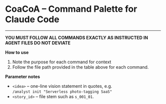 # CoaCoA – Command Palette for Claude Code
---
**YOU MUST FOLLOW ALL COMMANDS EXACTLY AS INSTRUCTED IN AGENT FILES DO NOT DEVIATE**

**How to use**

1. Note the purpose for each command for context
2. Follow the file path provided in the table above for each command.

**Parameter notes**

* `<idea>` – one-line vision statement in quotes, e.g.  
  `/analyst init "Serverless photo-tagging SaaS"`
* `<story_id>` – file stem such as `s_001_01`.